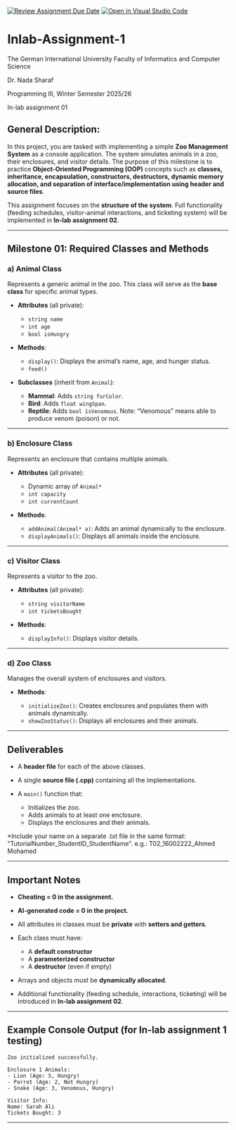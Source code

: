 [![Review Assignment Due Date](https://classroom.github.com/assets/deadline-readme-button-22041afd0340ce965d47ae6ef1cefeee28c7c493a6346c4f15d667ab976d596c.svg)](https://classroom.github.com/a/C-hHzK4H)
[![Open in Visual Studio Code](https://classroom.github.com/assets/open-in-vscode-2e0aaae1b6195c2367325f4f02e2d04e9abb55f0b24a779b69b11b9e10269abc.svg)](https://classroom.github.com/online_ide?assignment_repo_id=21284912&assignment_repo_type=AssignmentRepo)
# Inlab-Assignment-1
The German International University
Faculty of Informatics and Computer Science

Dr. Nada Sharaf

Programming III, Winter Semester 2025/26

In-lab assignment 01


## General Description:

In this project, you are tasked with implementing a simple **Zoo Management System** as a console application. The system simulates animals in a zoo, their enclosures, and visitor details. The purpose of this milestone is to practice **Object-Oriented Programming (OOP)** concepts such as **classes, inheritance, encapsulation, constructors, destructors, dynamic memory allocation, and separation of interface/implementation using header and source files**.

This assignment focuses on the **structure of the system**. Full functionality (feeding schedules, visitor-animal interactions, and ticketing system) will be implemented in **In-lab assignment 02**.

---

## Milestone 01: Required Classes and Methods

### a) **Animal Class**

Represents a generic animal in the zoo. This class will serve as the **base class** for specific animal types.

* **Attributes** (all private):

  * `string name`
  * `int age`
  * `bool isHungry`

* **Methods**:

  * `display()`: Displays the animal’s name, age, and hunger status.
  * `feed()`

* **Subclasses** (inherit from `Animal`):

  * **Mammal**: Adds `string furColor`.
  * **Bird**: Adds `float wingSpan`.
  * **Reptile**: Adds `bool isVenomous`.
Note: “Venomous” means able to produce venom (poison) or not.
---

### b) **Enclosure Class**

Represents an enclosure that contains multiple animals.

* **Attributes** (all private):

  * Dynamic array of `Animal*`
  * `int capacity`
  * `int currentCount`

* **Methods**:

  * `addAnimal(Animal* a)`: Adds an animal dynamically to the enclosure.
  * `displayAnimals()`: Displays all animals inside the enclosure.

---

### c) **Visitor Class**

Represents a visitor to the zoo.

* **Attributes** (all private):

  * `string visitorName`
  * `int ticketsBought`

* **Methods**:

  * `displayInfo()`: Displays visitor details.

---

### d) **Zoo Class**

Manages the overall system of enclosures and visitors.

* **Methods**:

  * `initializeZoo()`: Creates enclosures and populates them with animals dynamically.
  * `showZooStatus()`: Displays all enclosures and their animals.

---

## Deliverables

* A **header file** for each of the above classes.

* A single **source file (.cpp)** containing all the implementations.

* A `main()` function that:

  * Initializes the zoo.
  * Adds animals to at least one enclosure.
  * Displays the enclosures and their animals.

*Include your name on a separate .txt file in the same format:
  "TutorialNumber_StudentID_StudentName". e.g.: T02_16002222_Ahmed Mohamed

---

## Important Notes

* **Cheating = 0 in the assignment.**
* **AI-generated code = 0 in the project.**
* All attributes in classes must be **private** with **setters and getters**.
* Each class must have:

  * A **default constructor**
  * A **parameterized constructor**
  * A **destructor** (even if empty)
* Arrays and objects must be **dynamically allocated**.
* Additional functionality (feeding schedule, interactions, ticketing) will be introduced in ****In-lab assignment 02****.

---

## Example Console Output (for In-lab assignment 1 testing)

```
Zoo initialized successfully.

Enclosure 1 Animals:
- Lion (Age: 5, Hungry)
- Parrot (Age: 2, Not Hungry)
- Snake (Age: 3, Venomous, Hungry)

Visitor Info:
Name: Sarah Ali
Tickets Bought: 3
```
---
